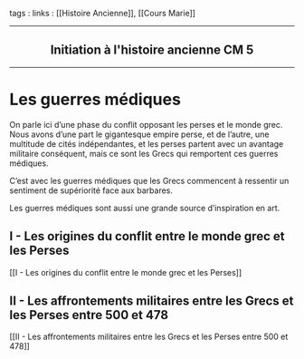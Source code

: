 tags : 
links : [[Histoire Ancienne]], [[Cours Marie]]

****

<h2 style="text-align: center;"> Initiation à l'histoire ancienne CM 5 </h2>

****


# Les guerres médiques 

On parle ici d’une phase du conflit opposant les perses et le monde grec. Nous avons d’une part le gigantesque empire perse, et de l’autre, une multitude de cités indépendantes, et les perses partent avec un avantage militaire conséquent, mais ce sont les Grecs qui remportent ces guerres médiques.

C’est avec les guerres médiques que les Grecs commencent à ressentir un sentiment de supériorité face aux barbares.

Les guerres médiques sont aussi une grande source d’inspiration en art.

## I - Les origines du conflit entre le monde grec et les Perses
[[I - Les origines du conflit entre le monde grec et les Perses]]

## II - Les affrontements militaires entre les Grecs et les Perses entre 500 et 478
[[II - Les affrontements militaires entre les Grecs et les Perses entre 500 et 478]] 
